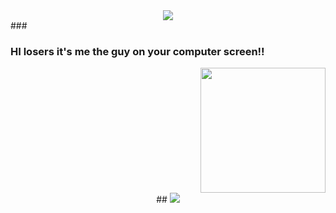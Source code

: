 
<div align="center">
  <img src="https://visitor-badge.laobi.icu/badge?page_id=maurodesouza.maurodesouza&"  />
</div>
###
<h3 align="left">HI losers it's me the guy on your computer screen!!</h3>
<div align="right">
  <img src="https://i.pinimg.com/736x/9b/ce/35/9bce354e38b63ce445f2a0a267c0c05d.jpg" height="200"/>
<div align="center">
##
 <img src="https://gifcity.carrd.co/assets/images/gallery45/abef9b35.gif?v=e3c0bc0f"/>
</div>
